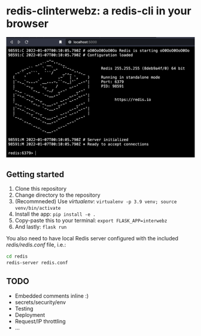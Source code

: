 # redis-clinterwebz: a redis-cli in your browser

![screenshot](screenshot.png)

## Getting started

1. Clone this repository
1. Change directory to the repository
1. (Recommneded) Use _virtualenv_: `virtualenv -p 3.9 venv; source venv/bin/activate`
1. Install the app: `pip install -e .`
1. Copy-paste this to your terminal: `export FLASK_APP=interwebz`
1. And lastly: `flask run`

You also need to have local Redis server configured with the included _redis/redis.conf_ file, i.e.:
```bash
cd redis
redis-server redis.conf
```

## TODO

* Embedded comments inline :)
* secrets/security/env
* Testing
* Deployment
* Request/IP throttling
* ...